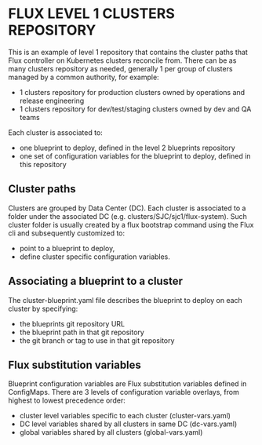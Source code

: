 # FLUX LEVEL 1 CLUSTERS REPOSITORY

This is an example of level 1 repository that contains the cluster paths that Flux controller on Kubernetes clusters reconcile from.
There can be as many clusters repository as needed, generally 1 per group of clusters managed by a common authority, for example:

- 1 clusters repository for production clusters owned by operations and release engineering 
- 1 clusters repository for dev/test/staging clusters owned by dev and QA teams

Each cluster is associated to:

- one blueprint to deploy, defined in the level 2 blueprints repository
- one set of configuration variables for the blueprint to deploy, defined in this repository

## Cluster paths

Clusters are grouped by Data Center (DC).
Each cluster is associated to a folder under the associated DC (e.g. clusters/SJC/sjc1/flux-system).
Such cluster folder is usually created by a flux bootstrap command using the Flux cli and subsequently customized to:

- point to a blueprint to deploy,
- define cluster specific configuration variables.

## Associating a blueprint to a cluster

The cluster-blueprint.yaml file describes the blueprint to deploy on each cluster by specifying:

- the blueprints git repository URL
- the blueprint path in that git repository
- the git branch or tag to use in that git repository

## Flux substitution variables

Blueprint configuration variables are Flux substitution variables defined in ConfigMaps.
There are 3 levels of configuration variable overlays, from highest to lowest precedence order:

- cluster level variables specific to each cluster (cluster-vars.yaml)
- DC level variables shared by all clusters in same DC (dc-vars.yaml)
- global variables shared by all clusters (global-vars.yaml)

